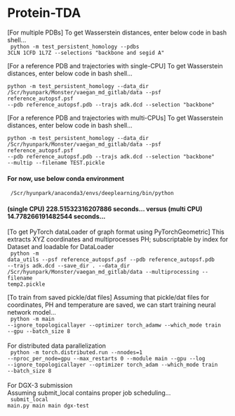 # Protein-TDA

[For multiple PDBs] To get Wasserstein distances, enter below code in bash shell... </br>
<code>
python -m test_persistent_homology --pdbs 3CLN 1CFD 1L7Z --selections "backbone and segid A" 
</code>

[For a reference PDB and trajectories with single-CPU] To get Wasserstein distances, enter below code in bash shell... </br>
<code>
python -m test_persistent_homology --data_dir /Scr/hyunpark/Monster/vaegan_md_gitlab/data --psf reference_autopsf.psf --pdb reference_autopsf.pdb --trajs adk.dcd --selection "backbone"
</code>

[For a reference PDB and trajectories with multi-CPUs] To get Wasserstein distances, enter below code in bash shell... </br>
<code>
python -m test_persistent_homology --data_dir /Scr/hyunpark/Monster/vaegan_md_gitlab/data --psf reference_autopsf.psf --pdb reference_autopsf.pdb --trajs adk.dcd --selection "backbone" --multip --filename TEST.pickle
</code>

#### For now, use below conda environment
<code> /Scr/hyunpark/anaconda3/envs/deeplearning/bin/python </code>

#### (single CPU) 228.51532316207886 seconds... versus (multi CPU) 14.778266191482544 seconds... <br>

[To get PyTorch dataLoader of graph format using PyTorchGeometric] This extracts XYZ coordinates and multiprocesses PH; subscriptable by index for Dataset and loadable for DataLoader </br>
<code>
python -m data_utils --psf reference_autopsf.psf --pdb reference_autopsf.pdb --trajs adk.dcd --save_dir . --data_dir /Scr/hyunpark/Monster/vaegan_md_gitlab/data --multiprocessing --filename temp2.pickle
</code>

[To train from saved pickle/dat files] Assuming that pickle/dat files for coordinates, PH and temperature are saved, we can start training neural network model...</br>
<code>
python -m main --ignore_topologicallayer --optimizer torch_adamw --which_mode train --gpu --batch_size 8
</code> 
<br><br> For distributed data parallelization <br>
<code>
python -m torch.distributed.run --nnodes=1 --nproc_per_node=gpu --max_restarts 0 --module main --gpu --log --ignore_topologicallayer --optimizer torch_adam --which_mode train  --batch_size 8
</code>
<br><br> For DGX-3 submission <br> Assuming submit_local contains proper job scheduling...<br>
<code>
submit_local main.py main main dgx-test
</code>

